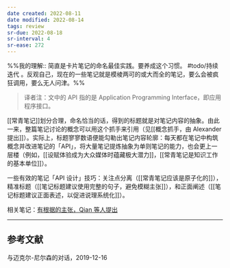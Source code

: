 ```yaml
---
date created: 2022-08-11
date modified: 2022-08-14
tags: review
sr-due: 2022-08-18
sr-interval: 4
sr-ease: 272
---
```


%%我的理解:: 简直是卡片笔记的命名最佳实践。要养成这个习惯。 #todo/持续迭代 。反观自己，现在的一些笔记就是模棱两可的或大而全的笔记，要么会被疯狂调用，要么无人问津。%%

> 译者注：文中的 API 指的是 Application Programming Interface，即应用程序接口。

[[常青笔记]]划分合理，命名恰当的话，得到的标题就是对笔记内容的抽象。由此一来，整篇笔记讨论的概念可以用这个抓手来引用（见[[概念抓手，由 Alexander 提出]]）。实际上，标题寥寥数语便能勾勒出笔记内容轮廓：每天都在笔记中构筑概念并改进笔记的「API」，将大量笔记提炼抽象为单则笔记的能力，也会更上一层楼（例如，[[设赋体验成为大众媒体时蕴藏极大潜力]]，[[常青笔记是知识工作的基本单位]]）。

一些有效的笔记「API 设计」技巧：关注点分离（[[常青笔记应该是原子化的]]），精准标题（[[笔记标题建议使用完整的句子，避免模糊主张]]），和正面阐述（[[笔记标题建议正面表述，以促进说理系统化]]）。

相关笔记：[有根据的主张，Qian 等人提出](https://notes.andymatuschak.org/z8D1DJ4663xTUx2P3ztA8hM5FsmtbYmgRfPnC)

___

## 参考文献

与迈克尔-尼尔森的对话，2019-12-16
